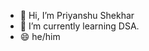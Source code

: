 - 👋 Hi, I’m Priyanshu Shekhar
- 🌱 I’m currently learning DSA.
- 😄 he/him

<!---
priyanshushe/priyanshushe is a ✨ special ✨ repository because its `README.md` (this file) appears on your GitHub profile.
You can click the Preview link to take a look at your changes.
--->
